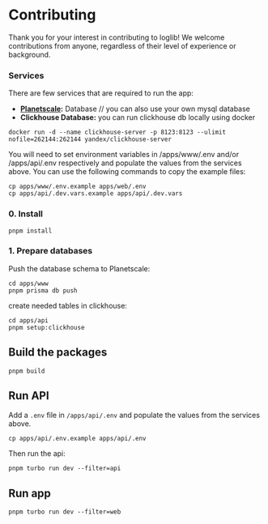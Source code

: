 # Contributing

Thank you for your interest in contributing to loglib! We welcome contributions from anyone, regardless of their level of experience or background.

### Services

There are few services that are required to run the app:

- **[Planetscale](https://planetscale.com?ref=loglib):** Database // you can also use your own mysql database
- **Clickhouse Database:** you can run clickhouse db locally using docker
  
```sh-session
docker run -d --name clickhouse-server -p 8123:8123 --ulimit nofile=262144:262144 yandex/clickhouse-server
```

You will need to set environment variables in /apps/www/.env and/or /apps/api/.env respectively and populate the values from the services above. You can use the following commands to copy the example files:

```sh-session
cp apps/www/.env.example apps/web/.env
cp apps/api/.dev.vars.example apps/api/.dev.vars
```

### 0. Install

```sh-session
pnpm install
```

### 1. Prepare databases

Push the database schema to Planetscale:

```sh-session
cd apps/www
pnpm prisma db push
```

create needed tables in clickhouse:

```sh-session
cd apps/api
pnpm setup:clickhouse
```

## Build the packages

```sh-session
pnpm build
```

## Run API

Add a `.env` file in `/apps/api/.env` and populate the values from the services above.

```sh-session
cp apps/api/.env.example apps/api/.env
```

Then run the api:

```sh-session
pnpm turbo run dev --filter=api
```

## Run app

```sh-session
pnpm turbo run dev --filter=web
```
